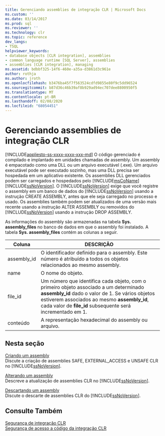 ```yaml
---
title: Gerenciando assemblies de integração CLR | Microsoft Docs
ms.custom: ''
ms.date: 03/14/2017
ms.prod: sql
ms.reviewer: ''
ms.technology: clr
ms.topic: reference
dev_langs:
- TSQL
helpviewer_keywords:
- database objects [CLR integration], assemblies
- common language runtime [SQL Server], assemblies
- assemblies [CLR integration], managing
ms.assetid: bdbbf325-14f6-460e-a35a-d3861d3c961e
author: rothja
ms.author: jroth
ms.openlocfilehash: b3476ba45f7f563524cdfd9855e80f9c5dd96524
ms.sourcegitcommit: b87d36c46b39af8b929ad94ec707dee8800950f5
ms.translationtype: MT
ms.contentlocale: pt-BR
ms.lasthandoff: 02/08/2020
ms.locfileid: "68054451"
---
```

# <a name="managing-clr-integration-assemblies"></a>Gerenciando assemblies de integração CLR
[!INCLUDE[appliesto-ss-xxxx-xxxx-xxx-md](../../../includes/appliesto-ss-xxxx-xxxx-xxx-md.md)]
  O código gerenciado é compilado e implantado em unidades chamadas de assembly. Um assembly é empacotado como uma DLL ou um arquivo executável (.exe). Um arquivo executável pode ser executado sozinho, mas uma DLL precisa ser hospedada em um aplicativo existente. Os assemblies DLL gerenciados podem ser carregados e hospedados pelo [!INCLUDE[msCoName](../../../includes/msconame-md.md)] [!INCLUDE[ssNoVersion](../../../includes/ssnoversion-md.md)]. O [!INCLUDE[ssNoVersion](../../../includes/ssnoversion-md.md)] exige que você registre o assembly em um banco de dados do [!INCLUDE[ssNoVersion](../../../includes/ssnoversion-md.md)] usando a instrução CREATE ASSEMBLY, antes que ele seja carregado no processo e usado. Os assemblies também podem ser atualizados de uma versão mais recente usando a instrução ALTER ASSEMBLY ou removidos do [!INCLUDE[ssNoVersion](../../../includes/ssnoversion-md.md)] usando a instrução DROP ASSEMBLY.  
  
 As informações do assembly são armazenadas na tabela **Sys. assembly_files** no banco de dados em que o assembly foi instalado. A tabela **Sys. assembly_files** contém as colunas a seguir.  
  
|Coluna|DESCRIÇÃO|  
|------------|-----------------|  
|assembly_id|O identificador definido para o assembly. Este número é atribuído a todos os objetos relacionados ao mesmo assembly.|  
|name|O nome do objeto.|  
|file_id|Um número que identifica cada objeto, com o primeiro objeto associado a um determinado **assembly_id** dado o valor de 1. Se vários objetos estiverem associados ao mesmo **assembly_id**, cada valor de **file_id** subsequente será incrementado em 1.|  
|conteúdo|A representação hexadecimal do assembly ou arquivo.|  
  
## <a name="in-this-section"></a>Nesta seção  
 [Criando um assembly](../../../relational-databases/clr-integration/assemblies/creating-an-assembly.md)  
 Discute a criação de assemblies SAFE, EXTERNAL_ACCESS e UNSAFE CLR no [!INCLUDE[ssNoVersion](../../../includes/ssnoversion-md.md)].  
  
 [Alterando um assembly](../../../relational-databases/clr-integration/assemblies/altering-an-assembly.md)  
 Descreve a atualização de assemblies CLR no [!INCLUDE[ssNoVersion](../../../includes/ssnoversion-md.md)].  
  
 [Descartando um assembly](../../../relational-databases/clr-integration/assemblies/dropping-an-assembly.md)  
 Discute o descarte de assemblies CLR do [!INCLUDE[ssNoVersion](../../../includes/ssnoversion-md.md)].  
  
## <a name="see-also"></a>Consulte Também  
 [Segurança de integração CLR](../../../relational-databases/clr-integration/security/clr-integration-security.md)   
 [Segurança de acesso a código da integração CLR](../../../relational-databases/clr-integration/security/clr-integration-code-access-security.md)  
  
  
